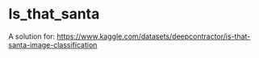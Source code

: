 # Is_that_santa
A solution for: https://www.kaggle.com/datasets/deepcontractor/is-that-santa-image-classification
